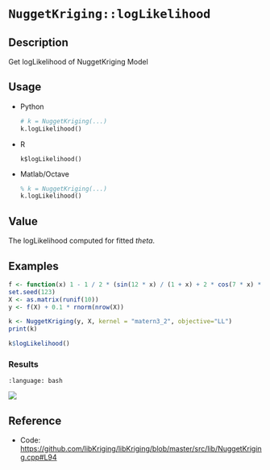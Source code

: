 # `NuggetKriging::logLikelihood`


## Description

Get logLikelihood of NuggetKriging Model


## Usage

* Python
    ```python
    # k = NuggetKriging(...)
    k.logLikelihood()
    ```
* R
    ```rlibKriging
    k$logLikelihood()
    ```
* Matlab/Octave
    ```octave
    % k = NuggetKriging(...)
    k.logLikelihood()
    ```


## Value

The logLikelihood computed for fitted
  $theta$.


## Examples

```r
f <- function(x) 1 - 1 / 2 * (sin(12 * x) / (1 + x) + 2 * cos(7 * x) * x^5 + 0.7)
set.seed(123)
X <- as.matrix(runif(10))
y <- f(X) + 0.1 * rnorm(nrow(X))

k <- NuggetKriging(y, X, kernel = "matern3_2", objective="LL")
print(k)

k$logLikelihood()
```

### Results
```{literalinclude} ../examples/logLikelihood.NuggetKriging.md.Rout
:language: bash
```
![](../examples/logLikelihood.NuggetKriging.md.png)


## Reference

* Code: <https://github.com/libKriging/libKriging/blob/master/src/lib/NuggetKriging.cpp#L94>
